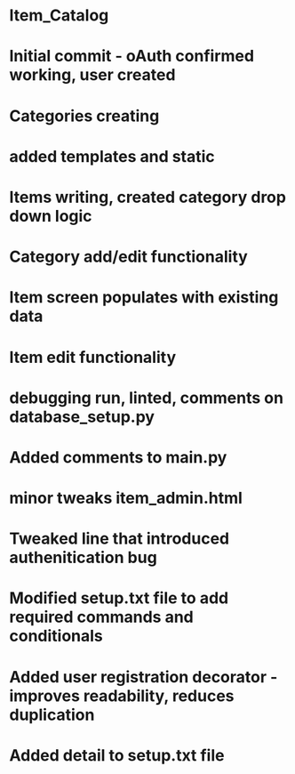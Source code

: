 # Item_Catalog
# Initial commit - oAuth confirmed working, user created
# Categories creating
# added templates and static
# Items writing, created category drop down logic
# Category add/edit functionality
# Item screen populates with existing data
# Item edit functionality
# debugging run, linted, comments on database_setup.py
# Added comments to main.py
# minor tweaks item_admin.html
# Tweaked line that introduced authenitication bug
# Modified setup.txt file to add required commands and conditionals
# Added user registration decorator - improves readability, reduces duplication
# Added detail to setup.txt file
